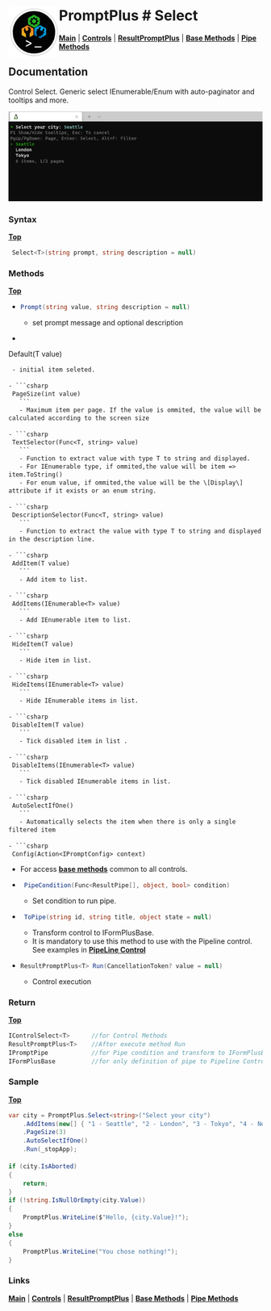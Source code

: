 # <img align="left" width="100" height="100" src="./images/icon.png"> PromptPlus # Select
[**Main**](index.md#help) | 
[**Controls**](index.md#apis) |
[**ResultPromptPlus**](resultpromptplus) |
[**Base Methods**](basemethods) |
[**Pipe Methods**](pipemethods)

## Documentation
Control Select. Generic select IEnumerable/Enum with auto-paginator and tooltips and more.

![](./images/Select.gif)

### Syntax
[**Top**](#-promptplus--select)

```csharp
 Select<T>(string prompt, string description = null)
```

### Methods
[**Top**](#-promptplus--select)

- ```csharp
  Prompt(string value, string description = null)
  ``` 
  - set prompt message and optional description

- ```csharp
 Default(T value)
 ``` 
  - initial item seleted.

- ```csharp
  PageSize(int value)
    ```
    - Maximum item per page. If the value is ommited, the value will be calculated according to the screen size

- ```csharp
  TextSelector(Func<T, string> value)
    ```
    - Function to extract value with type T to string and displayed.
    - For IEnumerable type, if ommited,the value will be item => item.ToString()
    - For enum value, if ommited,the value will be the \[Display\] attribute if it exists or an enum string.

- ```csharp
  DescriptionSelector(Func<T, string> value)
    ```
    - Function to extract the value with type T to string and displayed in the description line.

- ```csharp
  AddItem(T value)
    ```
    - Add item to list.

- ```csharp
  AddItems(IEnumerable<T> value)
    ```
    - Add IEnumerable item to list.

- ```csharp
  HideItem(T value)
    ```
    - Hide item in list.

- ```csharp
  HideItems(IEnumerable<T> value)
    ```
    - Hide IEnumerable items in list.

- ```csharp
  DisableItem(T value)
    ```
    - Tick disabled item in list .

- ```csharp
  DisableItems(IEnumerable<T> value)
    ```
    - Tick disabled IEnumerable items in list.

- ```csharp
  AutoSelectIfOne()
    ```
    - Automatically selects the item when there is only a single filtered item

- ```csharp
  Config(Action<IPromptConfig> context)
  ``` 
  - For access [**base methods**](basemethods) common to all controls.

- ```csharp
   PipeCondition(Func<ResultPipe[], object, bool> condition)
  ``` 
  - Set condition to run pipe.

- ```csharp
   ToPipe(string id, string title, object state = null)
  ``` 
  - Transform control to IFormPlusBase.
  - It is mandatory to use this method to use with the Pipeline control. See examples in [**PipeLine Control**](pipeline)

- ```csharp
  ResultPromptPlus<T> Run(CancellationToken? value = null)
  ``` 
	- Control execution

### Return
[**Top**](#-promptplus--select)

```csharp
IControlSelect<T>      //for Control Methods
ResultPromptPlus<T>    //After execute method Run
IPromptPipe            //for Pipe condition and transform to IFormPlusBase 
IFormPlusBase          //for only definition of pipe to Pipeline Control
```

### Sample
[**Top**](#-promptplus--select)

```csharp
var city = PromptPlus.Select<string>("Select your city")
    .AddItems(new[] { "1 - Seattle", "2 - London", "3 - Tokyo", "4 - New York", "5 - Singapore", "6 - Shanghai" })
    .PageSize(3)
    .AutoSelectIfOne()
    .Run(_stopApp);

if (city.IsAborted)
{
    return;
}
if (!string.IsNullOrEmpty(city.Value))
{
    PromptPlus.WriteLine($"Hello, {city.Value}!");
}
else
{
    PromptPlus.WriteLine("You chose nothing!");
}
```

### Links
[**Main**](index.md#help) | 
[**Controls**](index.md#apis) |
[**ResultPromptPlus**](resultpromptplus) |
[**Base Methods**](basemethods) |
[**Pipe Methods**](pipemethods)


